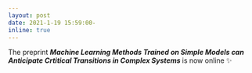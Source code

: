 ```yaml
---
layout: post
date: 2021-1-19 15:59:00-
inline: true
---
```


The preprint <b><i>Machine Learning Methods Trained on Simple Models can Anticipate Crtitical Transitions in Complex Systems </i></b> is now online :sparkles: